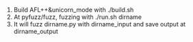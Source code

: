 1. Build AFL++&unicorn_mode with ./build.sh
2. At pyfuzz/fuzz, fuzzing with ./run.sh dirname
3. It will fuzz dirname.py with dirname_input and save output at dirname_output
